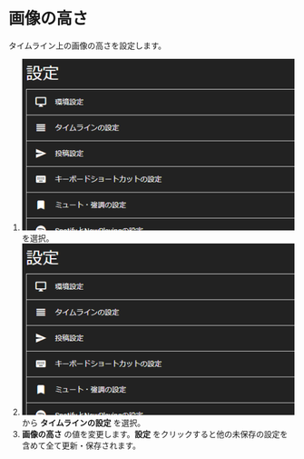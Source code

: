# 画像の高さ
タイムライン上の画像の高さを設定します。

1. ![settings1](/media/settings1.png)を選択。
1. ![settings2](/media/settings2.png)から __タイムラインの設定__ を選択。
1.  __画像の高さ__ の値を変更します。__設定__ をクリックすると他の未保存の設定を含めて全て更新・保存されます。

